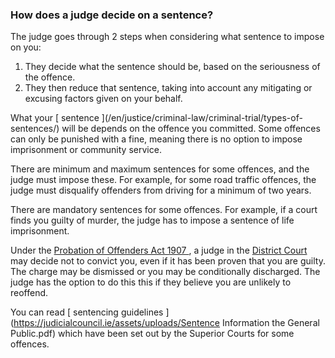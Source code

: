 ###  How does a judge decide on a sentence?

The judge goes through 2 steps when considering what sentence to impose on
you:

  1. They decide what the sentence should be, based on the seriousness of the offence. 
  2. They then reduce that sentence, taking into account any mitigating or excusing factors given on your behalf. 

What your [ sentence ](/en/justice/criminal-law/criminal-trial/types-of-
sentences/) will be depends on the offence you committed. Some offences can
only be punished with a fine, meaning there is no option to impose
imprisonment or community service.

There are minimum and maximum sentences for some offences, and the judge must
impose these. For example, for some road traffic offences, the judge must
disqualify offenders from driving for a minimum of two years.

There are mandatory sentences for some offences. For example, if a court finds
you guilty of murder, the judge has to impose a sentence of life imprisonment.

Under the [ Probation of Offenders Act 1907
](http://www.irishstatutebook.ie/eli/1907/act/17/enacted/en/html) , a judge in
the [ District Court ](/en/justice/courts-system/district-court/) may decide
not to convict you, even if it has been proven that you are guilty. The charge
may be dismissed or you may be conditionally discharged. The judge has the
option to do this this if they believe you are unlikely to reoffend.

You can read [ sentencing guidelines
](https://judicialcouncil.ie/assets/uploads/Sentence Information the General
Public.pdf) which have been set out by the Superior Courts for some offences.
